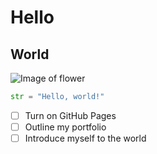 # Hello
## World

![Image of flower](https://on-desktop.com/wps/Nature___Flowers_Flower_saffron_%28crocus%29_in_the_glade_066220_.jpg)

``` Python 
str = "Hello, world!"
```
- [ ] Turn on GitHub Pages
- [ ] Outline my portfolio
- [ ] Introduce myself to the world

